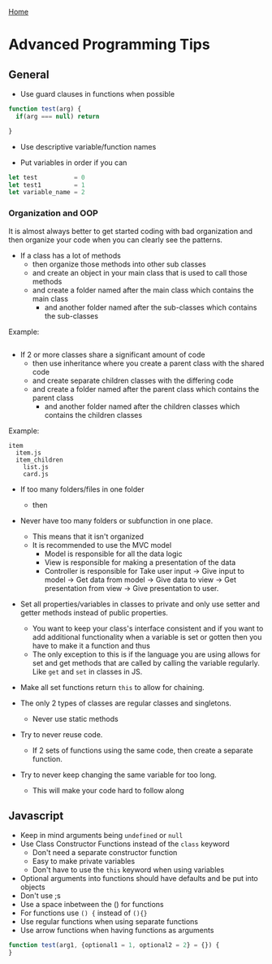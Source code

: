 [Home](./README.md)

# Advanced Programming Tips

## General
- Use guard clauses in functions when possible

```javascript
function test(arg) {
  if(arg === null) return

}
```

- Use descriptive variable/function names

- Put variables in order if you can

```javascript
let test          = 0
let test1         = 1
let variable_name = 2
```



### Organization and OOP
It is almost always better to get started coding with bad organization and then organize your code when you can clearly see the patterns.

- If a class has a lot of methods
  - then organize those methods into other sub classes
  - and create an object in your main class that is used to call those methods
  - and create a folder named after the main class which contains the main class
    - and another folder named after the sub-classes which contains the sub-classes

Example:

```

```

- If 2 or more classes share a significant amount of code
  - then use inheritance where you create a parent class with the shared code
  - and create separate children classes with the differing code
  - and create a folder named after the parent class which contains the parent class
    - and another folder named after the children classes which contains the children classes

Example:

```
item
  item.js
  item_children
    list.js
    card.js
```

- If too many folders/files in one folder
  - then
- Never have too many folders or subfunction in one place.
  - This means that it isn't organized
  - It is recommended to use the MVC model
    - Model is responsible for all the data logic
    - View is responsible for making a presentation of the data
    - Controller is responsible for Take user input -> Give input to model -> Get data from model -> Give data to view -> Get presentation from view -> Give presentation to user.



- Set all properties/variables in classes to private and only use setter and getter methods instead of public properties.
  - You want to keep your class's interface consistent and if you want to add additional functionality when a variable is set or gotten then you have to make it a function and thus
  - The only exception to this is if the language you are using allows for set and get methods that are called by calling the variable regularly. Like `get` and `set` in classes in JS.

- Make all set functions return `this` to allow for chaining.

- The only 2 types of classes are regular classes and singletons.
  - Never use static methods

- Try to never reuse code.
  - If 2 sets of functions using the same code, then create a separate function.

- Try to never keep changing the same variable for too long.
  - This will make your code hard to follow along

## Javascript
- Keep in mind arguments being `undefined` or `null`
- Use Class Constructor Functions instead of the `class` keyword
  - Don't need a separate constructor function
  - Easy to make private variables
  - Don't have to use the `this` keyword when using variables
- Optional arguments into functions should have defaults and be put into objects
- Don't use ;s
- Use a space inbetween the ()  for functions
- For functions use `() {` instead of `(){}`
- Use regular functions when using separate functions
- Use arrow functions when having functions as arguments

```javascript
function test(arg1, {optional1 = 1, optional2 = 2} = {}) {
}
```